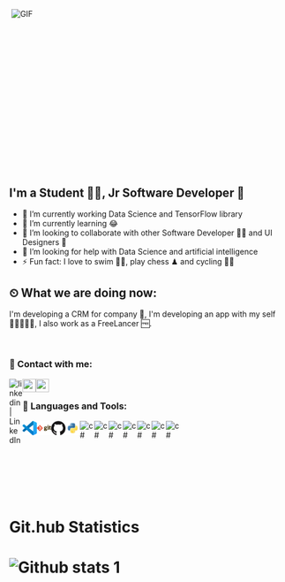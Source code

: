 <img align="right" alt="GIF" src="https://github.com/abhisheknaiidu/abhisheknaiidu/blob/master/code.gif?raw=true" width="500" height="320" />

## I'm a Student 👨‍🎓, Jr Software Developer 🚀
- 🔭 I’m currently working Data Science and TensorFlow library
- 🌱 I’m currently learning 😂
- 👯 I’m looking to collaborate with other Software Developer 👩‍💻 and UI Designers 🎨
- 🤔 I’m looking for help with Data Science and artificial intelligence
- ⚡ Fun fact: I love to swim 🏊‍♀️, play chess ♟ and cycling 🚴‍♀️
## ⏲ What we are doing now:
I'm developing a CRM for company 🚀, 
I'm developing an app with my self 👨🏼‍🤝‍👨🏻,
I also work as a FreeLancer 🆓.

<br />

### 📩 Contact with me:

[<img align="left" alt="linkedin | LinkedIn" width="24px" src="https://raw.githubusercontent.com/peterthehan/peterthehan/master/assets/linkedin.svg" />][linkedin]
[<img align="left" height="24" width="24" src="https://cdn.jsdelivr.net/npm/simple-icons@v4/icons/instagram.svg" />][instagram]
[<img align="left" height="24" width="24" src="https://cdn.jsdelivr.net/npm/simple-icons@v4/icons/gmail.svg" />][gmail]


<br />


### 🔧 Languages and Tools:

[<img align="left" alt="Visual Studio Code" width="26px" src="https://raw.githubusercontent.com/github/explore/80688e429a7d4ef2fca1e82350fe8e3517d3494d/topics/visual-studio-code/visual-studio-code.png" />][vsCode]
[<img align="left" alt="Git" width="26px" src="https://raw.githubusercontent.com/github/explore/80688e429a7d4ef2fca1e82350fe8e3517d3494d/topics/git/git.png" />][git]
[<img align="left" alt="GitHub" width="26px" src="https://raw.githubusercontent.com/github/explore/78df643247d429f6cc873026c0622819ad797942/topics/github/github.png" />][github]

[<img align="left" alt="Python" width="26px" src="https://raw.githubusercontent.com/github/explore/cebd63002168a05a6a642f309227eefeccd92950/topics/python/python.png" />][python]

[<img align="left" alt="c#" width="26px"
src="https://user-images.githubusercontent.com/101366807/209481111-f87305cc-fed7-4b2f-a348-b8d03b86fbee.png" />][c#]













[<img align="left" alt="c#" width="26px"
src="https://user-images.githubusercontent.com/101366807/209481297-6a1e736f-f740-4d79-9352-c18ecbc89e60.png" />][c++]


[<img align="left" alt="c#" width="26px"
src="https://user-images.githubusercontent.com/101366807/209481312-1ec83f53-7799-4463-9348-c92f08fc043c.png" />][c]


[<img align="left" alt="c#" width="26px"
src="https://user-images.githubusercontent.com/101366807/209481345-3618a6d1-59e1-49af-a2ce-9824aeddbb0e.png" />][java]


[<img align="left" alt="c#" width="26px"
src="https://user-images.githubusercontent.com/101366807/209481367-fcdc7b65-2dfd-4346-a9ed-48a2a0796a0e.png" />][tensorflow]


[<img align="left" alt="c#" width="26px"
src="https://user-images.githubusercontent.com/101366807/209481383-4bcddd30-555c-4f03-8606-2b8b2370eca2.png" />][php]


[<img align="left" alt="c#" width="26px"
src="https://user-images.githubusercontent.com/101366807/209481220-7081eb7c-0f2f-48a3-aff8-58a2ccd73349.png" />][html/css]


[html/css]:https://www.w3schools.com/html/html_css.asp
[php]:https://www.php.net
[tensorflow]:https://www.tensorflow.org/?gclid=CjwKCAiAhqCdBhB0EiwAH8M_GqvVlyuWCjx3BRoA6YrEvs5K7a2C9oD0jxUnb4qhZzwkC_Z79sObuxoCYF0QAvD_BwE
[java]:https://www.java.com/
[c]:https://www.w3schools.com/cpp/
[c++]:https://www.w3schools.com/cpp/










<br />




<br />
<br />
<br />
<br />
<br />
<br />
<br />

<h1>Git.hub Statistics<h1/>

![Github stats 1](https://github-readme-stats.vercel.app/api?username=Sinfeel&show_icons=true&theme=gradient) 

[instagram]: https://www.instagram.com/mstafa.3455/
[linkedin]: https://www.linkedin.com/in/mustafakaraman55
[gmail]: mailto:mustafa.karaman5534@gmail.com
[vsCode]: https://code.visualstudio.com/
[git]: https://git-scm.com/
[github]: https://github.com/Sinfeel
[python]: https://www.python.org/
[c#]: https://learn.microsoft.com/en-us/dotnet/csharp/
